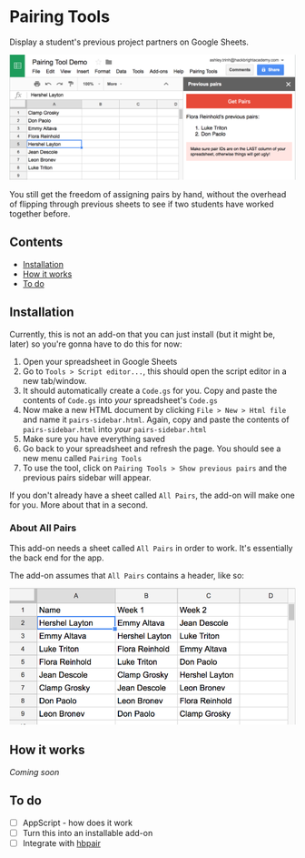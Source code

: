 # Pairing Tools
Display a student's previous project partners on Google Sheets.

![Screenshot](/screenshots/pairing-tools.png)

You still get the freedom of assigning pairs by hand, without the overhead of
flipping through previous sheets to see if two students have worked together
before.

## Contents
- [Installation](https://github.com/atrnh/google-pairing-tools#installation)
- [How it works](https://github.com/atrnh/google-pairing-tools#how-it-works)
- [To do](https://github.com/atrnh/google-pairing-tools#to-do)

## Installation
Currently, this is not an add-on that you can just install (but it might be,
later) so you're gonna have to do this for now:

1. Open your spreadsheet in Google Sheets
2. Go to `Tools > Script editor...`, this should open the script editor in a
   new tab/window.
3. It should automatically create a `Code.gs` for you. Copy and paste the
   contents of `Code.gs` into *your* spreadsheet's `Code.gs`
4. Now make a new HTML document by clicking `File > New > Html file` and name
   it `pairs-sidebar.html`. Again, copy and paste the contents of
   `pairs-sidebar.html` into *your* `pairs-sidebar.html`
5. Make sure you have everything saved
6. Go back to your spreadsheet and refresh the page. You should see a new menu
   called `Pairing Tools`
7. To use the tool, click on `Pairing Tools > Show previous pairs` and the
   previous pairs sidebar will appear.

If you don't already have a sheet called `All Pairs`, the add-on will make one
for you. More about that in a second.

### About All Pairs
This add-on needs a sheet called `All Pairs` in order to work. It's essentially
the back end for the app.

The add-on assumes that `All Pairs` contains a header, like so:

![All Pairs example](/screenshots/all-pairs.png)

## How it works
*Coming soon*

## To do
- [ ] AppScript - how does it work
- [ ] Turn this into an installable add-on
- [ ] Integrate with [hbpair](https://github.com/atrnh/hbpair-cli)
